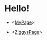 # Hello!

* <[MyPage](https://c0d3-5t3w.github.io/)>

* <[ZiggysPage](https://c0d3-5t3w.github.io/Ziggy/)> 
